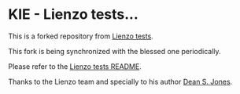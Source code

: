 KIE - Lienzo tests...
==================

This is a forked repository from [Lienzo tests](https://github.com/ahome-it/lienzo-tests).

This fork is being synchronized with the blessed one periodically.

Please refer to the [Lienzo tests README](https://github.com/ahome-it/lienzo-tests/blob/master/README.md).

Thanks to the Lienzo team and specially to his author [Dean S. Jones](mailto:deansjones@gmail.com).
